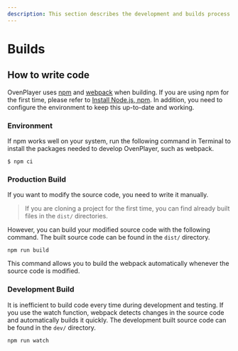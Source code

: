 ```yaml
---
description: This section describes the development and builds process.
---
```


# Builds

## How to write code

OvenPlayer uses [npm](https://www.npmjs.com) and [webpack](https://webpack.js.org) when building. If you are using npm for the first time, please refer to [Install Node.js, npm](https://www.npmjs.com/get-npm). In addition, you need to configure the environment to keep this up-to-date and working.

### Environment

If npm works well on your system, run the following command in Terminal to install the packages needed to develop OvenPlayer, such as webpack.

```
$ npm ci
```

### Production Build

If you want to modify the source code, you need to write it manually.

> If you are cloning a project for the first time, you can find already built files in the `dist/` directories.

However, you can build your modified source code with the following command. The built source code can be found in the `dist/` directory.

```
npm run build
```

This command allows you to build the webpack automatically whenever the source code is modified.

### Development Build

It is inefficient to build code every time during development and testing. If you use the watch function, webpack detects changes in the source code and automatically builds it quickly. The development built source code can be found in the `dev/` directory.

```
npm run watch
```

